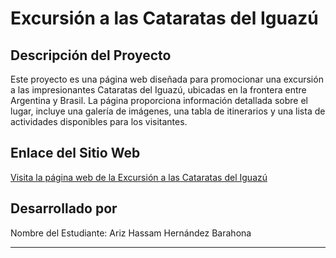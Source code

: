 # Excursión a las Cataratas del Iguazú

## Descripción del Proyecto
Este proyecto es una página web diseñada para promocionar una excursión a las impresionantes Cataratas del Iguazú, ubicadas en la frontera entre Argentina y Brasil. La página proporciona información detallada sobre el lugar, incluye una galería de imágenes, una tabla de itinerarios y una lista de actividades disponibles para los visitantes.

## Enlace del Sitio Web
[Visita la página web de la Excursión a las Cataratas del Iguazú](https://tangerine-babka-5685a8.netlify.app/)

## Desarrollado por
Nombre del Estudiante: Ariz Hassam Hernández Barahona

---
